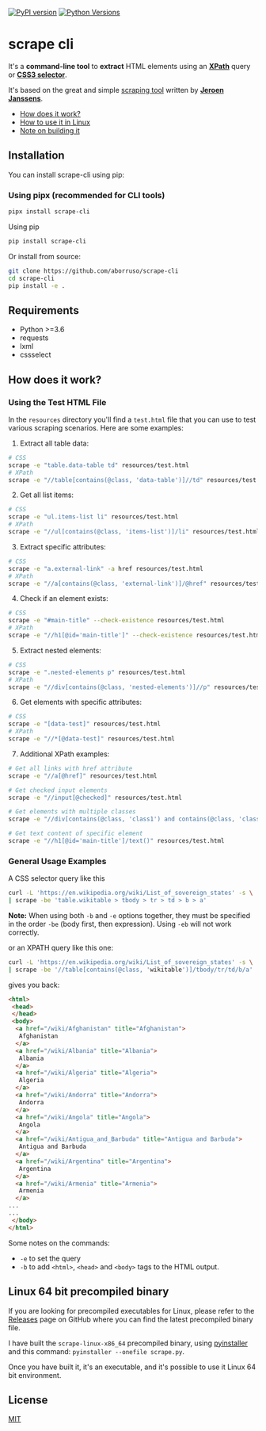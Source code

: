 [![PyPI version](https://badge.fury.io/py/scrape-cli.svg)](https://badge.fury.io/py/scrape-cli)
[![Python Versions](https://img.shields.io/pypi/pyversions/scrape-cli.svg)](https://pypi.org/project/scrape-cli/)

# scrape cli

It's a **command-line tool** to **extract** HTML elements using an [**XPath**](https://www.w3schools.com/xml/xpath_intro.asp) query or [**CSS3 selector**](https://developer.mozilla.org/en-US/docs/Web/CSS/CSS_Selectors).

It's based on the great and simple [scraping tool](https://github.com/jeroenjanssens/data-science-at-the-command-line/blob/master/tools/scrape) written by [**Jeroen Janssens**](http://jeroenjanssens.com).

- [How does it work?](#how-does-it-work)
- [How to use it in Linux](#how-to-use-it-in-linux)
- [Note on building it](#note-on-building-it)



## Installation

You can install scrape-cli using pip:

### Using pipx (recommended for CLI tools)

```bash
pipx install scrape-cli
```

Using pip

```bash
pip install scrape-cli
```

Or install from source:

```bash
git clone https://github.com/aborruso/scrape-cli
cd scrape-cli
pip install -e .
```

## Requirements
- Python >=3.6
- requests
- lxml
- cssselect

## How does it work?

### Using the Test HTML File

In the `resources` directory you'll find a `test.html` file that you can use to test various scraping scenarios. Here are some examples:

1. Extract all table data:
```bash
# CSS
scrape -e "table.data-table td" resources/test.html
# XPath
scrape -e "//table[contains(@class, 'data-table')]//td" resources/test.html
```

2. Get all list items:
```bash
# CSS
scrape -e "ul.items-list li" resources/test.html
# XPath
scrape -e "//ul[contains(@class, 'items-list')]/li" resources/test.html
```

3. Extract specific attributes:
```bash
# CSS
scrape -e "a.external-link" -a href resources/test.html
# XPath
scrape -e "//a[contains(@class, 'external-link')]/@href" resources/test.html
```

4. Check if an element exists:
```bash
# CSS
scrape -e "#main-title" --check-existence resources/test.html
# XPath
scrape -e "//h1[@id='main-title']" --check-existence resources/test.html
```

5. Extract nested elements:
```bash
# CSS
scrape -e ".nested-elements p" resources/test.html
# XPath
scrape -e "//div[contains(@class, 'nested-elements')]//p" resources/test.html
```

6. Get elements with specific attributes:
```bash
# CSS
scrape -e "[data-test]" resources/test.html
# XPath
scrape -e "//*[@data-test]" resources/test.html
```

7. Additional XPath examples:
```bash
# Get all links with href attribute
scrape -e "//a[@href]" resources/test.html

# Get checked input elements
scrape -e "//input[@checked]" resources/test.html

# Get elements with multiple classes
scrape -e "//div[contains(@class, 'class1') and contains(@class, 'class2')]" resources/test.html

# Get text content of specific element
scrape -e "//h1[@id='main-title']/text()" resources/test.html
```

### General Usage Examples

A CSS selector query like this

```bash
curl -L 'https://en.wikipedia.org/wiki/List_of_sovereign_states' -s \
| scrape -be 'table.wikitable > tbody > tr > td > b > a'
```

**Note:** When using both `-b` and `-e` options together, they must be specified in the order `-be` (body first, then expression). Using `-eb` will not work correctly.

or an XPATH query like this one:

```bash
curl -L 'https://en.wikipedia.org/wiki/List_of_sovereign_states' -s \
| scrape -be '//table[contains(@class, 'wikitable')]/tbody/tr/td/b/a'
```

gives you back:

```html
<html>
 <head>
 </head>
 <body>
  <a href="/wiki/Afghanistan" title="Afghanistan">
   Afghanistan
  </a>
  <a href="/wiki/Albania" title="Albania">
   Albania
  </a>
  <a href="/wiki/Algeria" title="Algeria">
   Algeria
  </a>
  <a href="/wiki/Andorra" title="Andorra">
   Andorra
  </a>
  <a href="/wiki/Angola" title="Angola">
   Angola
  </a>
  <a href="/wiki/Antigua_and_Barbuda" title="Antigua and Barbuda">
   Antigua and Barbuda
  </a>
  <a href="/wiki/Argentina" title="Argentina">
   Argentina
  </a>
  <a href="/wiki/Armenia" title="Armenia">
   Armenia
  </a>
...
...
 </body>
</html>
```

Some notes on the commands:

- `-e` to set the query
- `-b` to add `<html>`, `<head>` and `<body>` tags to the HTML output.


## Linux 64 bit precompiled binary

If you are looking for precompiled executables for Linux, please refer to the [Releases](https://github.com/aborruso/scrape-cli/releases) page on GitHub where you can find the latest precompiled binary file.

I have built the `scrape-linux-x86_64` precompiled binary, using [pyinstaller](https://www.pyinstaller.org/) and this command: `pyinstaller --onefile scrape.py`.<br>

Once you have built it, it's an executable, and it's possible to use it Linux 64 bit environment.

## License

[MIT](LICENSE)
